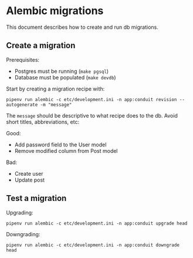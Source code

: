 # Alembic migrations

This document describes how to create and run db migrations.

## Create a migration

Prerequisites:

- Postgres must be running (`make pgsql`)
- Database must be populated (`make devdb`)

Start by creating a migration recipe with:

```shell
pipenv run alembic -c etc/development.ini -n app:conduit revision --autogenerate -m "message"
```

The `message` should be descriptive to what recipe does to the db. Avoid short titles, abbreviations, etc:

Good:

- Add password field to the User model
- Remove modified column from Post model

Bad:

- Create user
- Update post


## Test a migration

Upgrading:

```shell
pipenv run alembic -c etc/development.ini -n app:conduit upgrade head
```

Downgrading:

```shell
pipenv run alembic -c etc/development.ini -n app:conduit downgrade head
```
